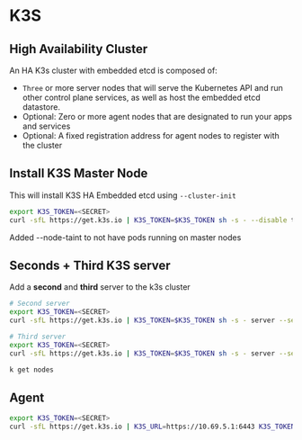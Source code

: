 # K3S

## High Availability Cluster

An HA K3s cluster with embedded etcd is composed of:

- `Three` or more server nodes that will serve the Kubernetes API and run other control plane services, as well as host the embedded etcd datastore.
- Optional: Zero or more agent nodes that are designated to run your apps and services
- Optional: A fixed registration address for agent nodes to register with the cluster

## Install K3S Master Node

This will install K3S HA Embedded etcd using `--cluster-init`

```sh
export K3S_TOKEN=<SECRET>
curl -sfL https://get.k3s.io | K3S_TOKEN=$K3S_TOKEN sh -s - --disable traefik --cluster-init --tls-san=10.69.5.1 --tls-san=k3s.milanchis.com --tls-san=0.0.0.0  --write-kubeconfig-mode 640 --write-kubeconfig-group sudo --node-taint node-role.kubernetes.io/master=:NoSchedule
```

Added --node-taint to not have pods running on master nodes

## Seconds + Third K3S server

Add a **second** and **third** server to the k3s cluster

```sh
# Second server
export K3S_TOKEN=<SECRET>
curl -sfL https://get.k3s.io | K3S_TOKEN=$K3S_TOKEN sh -s - server --server https://10.69.5.1:6443 --tls-san=10.69.5.2 --write-kubeconfig-mode 640 --write-kubeconfig-group sudo --node-taint node-role.kubernetes.io/master=:NoSchedule
```

```sh
# Third server
export K3S_TOKEN=<SECRET>
curl -sfL https://get.k3s.io | K3S_TOKEN=$K3S_TOKEN sh -s - server --server https://10.69.5.1:6443 --tls-san=10.69.5.3 --write-kubeconfig-mode 640 --write-kubeconfig-group sudo --node-taint node-role.kubernetes.io/master=:NoSchedule
```

```sh
k get nodes
```

## Agent

```sh
export K3S_TOKEN=<SECRET>
curl -sfL https://get.k3s.io | K3S_URL=https://10.69.5.1:6443 K3S_TOKEN=$K3S_TOKEN sh -
```

<!-- ## Cluster Load Balancer

https://docs.k3s.io/datastore/cluster-loadbalancer?ext-load-balancer=HAProxy#setup-load-balancer -->

<!-- ## Traefik

Install

```sh
helm repo add traefik https://traefik.github.io/charts
helm install traefik traefik/traefik --namespace traefik --create-namespace --values traefik-values.yaml 
```

Helm Values - this will redirect all traffic to https, even local one. To test locally disable this by only using `ports: web: {}` and `helm upgrade`

    helm upgrade traefik traefik/traefik --namespace traefik --create-namespace --values traefik-values.yaml
---

```yaml
ports:
    web:
        redirections:
            entryPoint:
                to: websecure
                scheme: https
                permanent: true

```

Service example

```yaml
apiVersion: apps/v1
kind: Deployment
metadata:
name: whoami
labels:
    app: whoami
spec:
replicas: 1
selector:
    matchLabels:
    app: whoami
template:
    metadata:
    labels:
        app: whoami
    spec:
    containers:
    - name: whoami
        image: containous/whoami
        ports:
        - containerPort: 80
---
apiVersion: v1
kind: Service
metadata:
name: whoami
spec:
selector:
    app: whoami
ports:
    - protocol: TCP
    port: 80
    targetPort: 80
---
apiVersion: traefik.io/v1alpha1
kind: IngressRoute
metadata:
name: whoami-ingress  
spec:
entryPoints:
- websecure
routes:
- match: Host(`whoami.local`)
    kind: Rule
    services:
    - name: whoami
    port: 80
#apiVersion: networking.k8s.io/v1
#kind: Ingress
#metadata:
#name: whoami-ingress
#annotations:
#    traefik.ingress.kubernetes.io/router.entrypoints: websecure
#spec:
#ingressClassName: traefik
#rules:
#- host: whoami.local
#    http:
#    paths:
#    - path: /
#        pathType: Prefix
#        backend:
#        service:
#            name: whoami
#            port:
#            number: 80
``` -->
